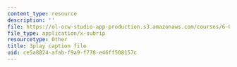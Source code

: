 ```yaml
---
content_type: resource
description: ''
file: https://ol-ocw-studio-app-production.s3.amazonaws.com/courses/6-006-introduction-to-algorithms-spring-2020/ce5a8824afabf9a9f778e46ff508157c_kshe8d8rxHo.srt
file_type: application/x-subrip
resourcetype: Other
title: 3play caption file
uid: ce5a8824-afab-f9a9-f778-e46ff508157c
---
```

